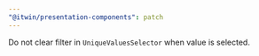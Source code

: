 ```yaml
---
"@itwin/presentation-components": patch
---
```


Do not clear filter in `UniqueValuesSelector` when value is selected.

